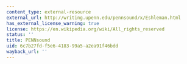 ```yaml
---
content_type: external-resource
external_url: http://writing.upenn.edu/pennsound/x/Eshleman.html
has_external_license_warning: true
license: https://en.wikipedia.org/wiki/All_rights_reserved
status: ''
title: PENNsound
uid: 6c7b27fd-f5e6-4183-99a5-a2ea91f46bdd
wayback_url: ''
---
```

